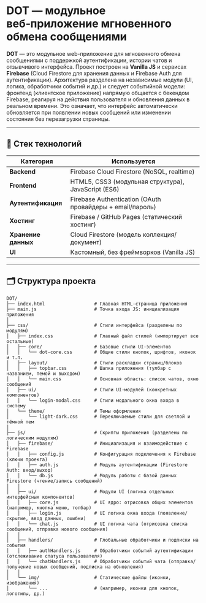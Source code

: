 # DOT — модульное веб‑приложение мгновенного обмена сообщениями

**DOT** — это модульное web-приложение для мгновенного обмена сообщениями с поддержкой аутентификации, истории чатов и отзывчивого интерфейса. Проект построен на **Vanilla JS** и сервисах **Firebase** (Cloud Firestore для хранения данных и Firebase Auth для аутентификации). Архитектура разделена на независимые модули (UI, логика, обработчики событий и др.) и следует событийной модели: фронтенд (клиентское приложение) напрямую общается с бекендом Firebase, реагируя на действия пользователя и обновления данных в реальном времени. Это означает, что интерфейс автоматически обновляется при появлении новых сообщений или изменении состояния без перезагрузки страницы.

---

## 🔧 Стек технологий

| Категория        | Используется                              |
|------------------|-------------------------------------------|
| **Backend**      | Firebase Cloud Firestore (NoSQL, realtime)|
| **Frontend**     | HTML5, CSS3 (модульная структура), JavaScript (ES6) |
| **Аутентификация** | Firebase Authentication (OAuth провайдеры + email/пароль) |
| **Хостинг**      | Firebase / GitHub Pages (статический хостинг) |
| **Хранение данных** | Cloud Firestore (модель коллекция/документ) |
| **UI**           | Кастомный, без фреймворков (Vanilla JS)    |

---

## 🗂️ Структура проекта

```plaintext
DOT/
├── index.html                  # Главная HTML-страница приложения
├── main.js                     # Точка входа JS: инициализация приложения
│
├── css/                        # Стили интерфейса (разделены по модулям)
│   ├── index.css               # Главный файл стилей (импортирует все остальные)
│   ├── core/                   # Базовые стили UI-элементов
│   │   └── dot-core.css        # Общие стили кнопок, шрифтов, иконок и т.п.
│   ├── layout/                 # Стили раскладки страниц/блоков
│   │   ├── topbar.css          # Шапка приложения (тулбар с названием, темой и выходом)
│   │   └── main.css            # Основная область: список чатов, окно сообщений
│   ├── ui/                     # Стили UI-модулей (конкретных компонентов)
│   │   └── login-modal.css     # Стили модального окна входа в систему
│   └── theme/                  # Темы оформления
│       └── light-dark.css      # Переключаемые стили для светлой и тёмной тем
│
├── js/                         # Скрипты приложения (разделены по логическим модулям)
│   ├── firebase/               # Инициализация и взаимодействие с Firebase
│   │   ├── config.js           # Конфигурация подключения к Firebase (ключи проекта)
│   │   ├── auth.js             # Модуль аутентификации (Firestore Auth: вход/выход)
│   │   └── db.js               # Модуль работы с базой данных Firestore (чтение/запись сообщений)
│   │
│   ├── ui/                     # Модули UI (логика отдельных интерфейсных компонентов)
│   │   ├── core.js             # UI ядро: отрисовка общих элементов (например, кнопка меню, топбар)
│   │   ├── login.js            # UI логика окна входа (появление/скрытие, ввод данных, ошибки)
│   │   └── chat.js             # UI логика чата (отрисовка списка сообщений, отправка нового сообщения)
│   │
│   ├── handlers/               # Глобальные обработчики и подписки на события
│   │   ├── authHandlers.js     # Обработчики событий аутентификации (отслеживание статуса пользователя)
│   │   └── chatHandlers.js     # Обработчики событий чата (отправка/получение новых сообщений, подписка на обновления)
│   │
│   └── img/                    # Статические файлы (иконки, изображения)
│       └── ...                 # (например, иконки для кнопок, логотипы, др.)
